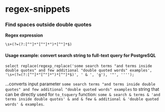 # regex-snippets

### Find spaces outside double quotes

**Regex expression**
```
\s+(?=(?:[^"]*"[^"]*")*[^"]*$)
```

#### Usage example: convert search string to full-text query for PostgreSQL 

```
select replace(regexp_replace('some search terms "and terms inside double quotes" and few additional "double quoted words" examples', '\s+(?=(?:[^"]*"[^"]*")*[^"]*$)', ' & ', 'g'), '"', '''');
```

...converts input parameter 
`some search terms "and terms inside double quotes" and few additional "double quoted words" examples`
to string that can be directly used for `to_tsquery` function:
`some & search & terms & 'and terms inside double quotes' & and & few & additional & 'double quoted words' & examples`.
